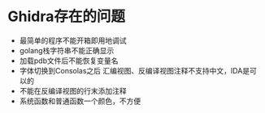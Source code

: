 # Ghidra存在的问题

- 最简单的程序不能开箱即用地调试
- golang栈字符串不能正确显示
- 加载pdb文件后不能恢复变量名
- 字体切换到Consolas之后 汇编视图、反编译视图注释不支持中文，IDA是可以的
- 不能在反编译视图的行末添加注释
- 系统函数和普通函数一个颜色，不方便
